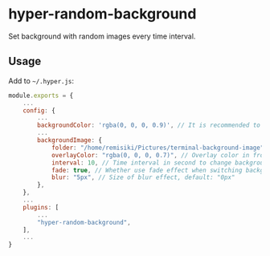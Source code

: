 # hyper-random-background

Set background with random images every time interval.

## Usage

Add to `~/.hyper.js`:

```javascript
module.exports = {
	...
	config: {
		...
		backgroundColor: 'rgba(0, 0, 0, 0.9)', // It is recommended to add transparency to default backgroundColor
		...
		backgroundImage: {
			folder: "/home/remisiki/Pictures/terminal-background-image", // Full path to where images are stored
			overlayColor: "rgba(0, 0, 0, 0.7)", // Overlay color in front of the image, default: rgba(0, 0, 0, 0.7)
			interval: 10, // Time interval in second to change background, default: 600
			fade: true, // Whether use fade effect when switching background, default: true
			blur: "5px", // Size of blur effect, default: "0px"
		},
	},
	...
	plugins: [
		...
		"hyper-random-background",
	],
	...
}
```